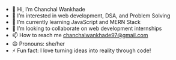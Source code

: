 - 👋 Hi, I’m Chanchal Wankhade  
- 👀 I’m interested in web development, DSA, and Problem Solving  
- 🌱 I’m currently learning JavaScript and MERN Stack  
- 💞️ I’m looking to collaborate on web development internships  
- 📫 How to reach me chanchalwankhade97@gmail.com
- 😄 Pronouns: she/her  
- ⚡ Fun fact: I love turning ideas into reality through code!

